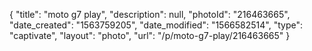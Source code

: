 {
    "title": "moto g7 play",
    "description": null,
    "photoId": "216463665",
    "date_created": "1563759205",
    "date_modified": "1566582514",
    "type": "captivate",
    "layout": "photo",
    "url": "\/p\/moto-g7-play\/216463665"
}